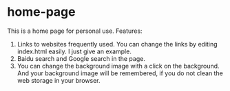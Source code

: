 # home-page
This is a home page for personal use. Features:
1. Links to websites frequently used. You can change the links by editing index.html easily. I just give an example.
2. Baidu search and Google search in the page.
3. You can change the background image with a click on the background. And your background image will be remembered, 
if you do not clean the web storage in your browser.
